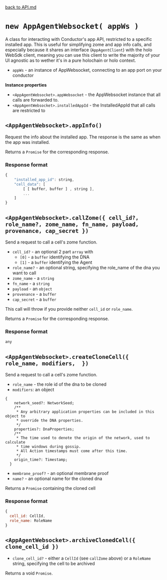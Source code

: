 [back to API.md](API.md)


# `new AppAgentWebsocket( appWs )`
A class for interacting with Conductor's app API, restricted to a specific installed app.
This is useful for simplifying zome and app info calls, and especially because it shares an interface (`AppAgentClient`) with the holo WebSdk client, meaning you can use this client to write the majority of your UI agnostic as to wether it's in a pure holochain or holo context.

- `appWs` - an instance of AppWebsocket, connecting to an app port on your conductor

**Instance properties**

- `<AppAgentWebsocket>.appWebsocket` - the AppWebsocket instance that all calls are forwarded to.
- `<AppAgentWebsocket>.installedAppId` - the InstalledAppId that all calls are restricted to


## `<AppAgentWebsocket>.appInfo()`
Request the info about the installed app. The response is the same as when the app was
installed.

Returns a `Promise` for the corresponding response.

### Response format
```javascript
{
    "installed_app_id": string,
    "cell_data": [
        [ [ buffer, buffer ] , string ],
        ...
    ]
}
```


## `<AppAgentWebsocket>.callZome({ cell_id?, role_name?, zome_name, fn_name, payload, provenance, cap_secret })`
Send a request to call a cell's zome function.

- `cell_id?` - an optional 2 part `array` with
  - `[0]` - a `buffer` identifying the DNA
  - `[1]` - a `buffer` identifying the Agent
- `role_name?` - an optional string, specifying the role_name of the dna you want to call
- `zome_name` - a `string`
- `fn_name` - a `string`
- `payload` - an `object`
- `provenance` - a `buffer`
- `cap_secret` - a `buffer`

This call will throw if you provide neither `cell_id` or `role_name`.

Returns a `Promise` for the corresponding response.

### Response format
```javascript
any
```

## `<AppAgentWebsocket>.createCloneCell({ role_name, modifiers,  })`
Send a request to call a cell's zome function.
- `role_name` - the role id of the dna to be cloned
-  `modifiers`: an object
```
{
    network_seed?: NetworkSeed;
    /**
     * Any arbitrary application properties can be included in this object to
     * override the DNA properties.
     */
    properties?: DnaProperties;
    /**
     * The time used to denote the origin of the network, used to calculate
     * time windows during gossip.
     * All Action timestamps must come after this time.
     */
    origin_time?: Timestamp;
  }
```
- `membrane_proof?` - an optional membrane proof
- `name?` - an optional name for the cloned dna


Returns a `Promise` containing the cloned cell

### Response format
```javascript
{
  cell_id: CellId,
  role_name: RoleName
}
```

## `<AppAgentWebsocket>.archiveClonedCell({ clone_cell_id })`


- `clone_cell_id?` - either a `CellId` (see `callZome` above) or a `RoleName` string, specifying the cell to be archived

Returns a void `Promise`.
